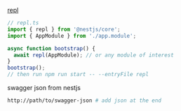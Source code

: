 [repl](https://docs.nestjs.com/recipes/repl)
```ts
// repl.ts
import { repl } from '@nestjs/core';
import { AppModule } from './app.module';

async function bootstrap() {
  await repl(AppModule); // or any module of interest
}
bootstrap();
// then run npm run start -- --entryFile repl
```

swagger json from nestjs
```bash
http://path/to/swagger-json # add json at the end
```